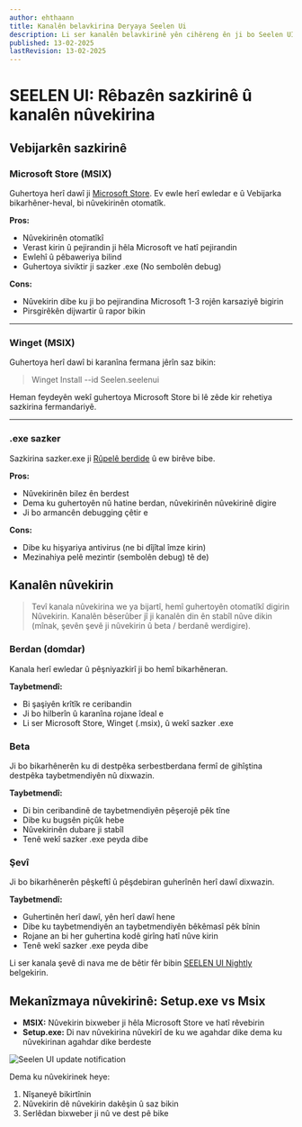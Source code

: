 ```yaml
---
author: ehthaann
title: Kanalên belavkirina Deryaya Seelen Ui
description: Li ser kanalên belavkirinê yên cihêreng ên ji bo Seelen UI-yê hene fêr bibin
published: 13-02-2025
lastRevision: 13-02-2025
---
```


# SEELEN UI: Rêbazên sazkirinê û kanalên nûvekirina

## Vebijarkên sazkirinê

### Microsoft Store (MSIX)

Guhertoya herî dawî ji [Microsoft Store](https://www.microsoft.com/store). Ev
ewle herî ewledar e û Vebijarka bikarhêner-heval, bi nûvekirinên otomatîk.

**Pros:**

- Nûvekirinên otomatîkî
- Verast kirin û pejirandin ji hêla Microsoft ve hatî pejirandin
- Ewlehî û pêbaweriya bilind
- Guhertoya siviktir ji sazker .exe (No sembolên debug)

**Cons:**

- Nûvekirin dibe ku ji bo pejirandina Microsoft 1-3 rojên karsaziyê bigirin
- Pirsgirêkên dijwartir û rapor bikin

---

### Winget (MSIX)

Guhertoya herî dawî bi karanîna fermana jêrîn saz bikin:

> Winget Install --id Seelen.seelenui

Heman feydeyên wekî guhertoya Microsoft Store bi lê zêde kir rehetiya sazkirina
fermandariyê.

---

### .exe sazker

Sazkirina sazker.exe ji
[Rûpelê berdide](https://github.com/eythaann/Seelen-UI/releases) û ew birêve
bibe.

**Pros:**

- Nûvekirinên bilez ên berdest
- Dema ku guhertoyên nû hatine berdan, nûvekirinên nûvekirinê digire
- Ji bo armancên debugging çêtir e

**Cons:**

- Dibe ku hişyariya antivirus (ne bi dîjîtal îmze kirin)
- Mezinahiya pelê mezintir (sembolên debug) tê de)

## Kanalên nûvekirin

> Tevî kanala nûvekirina we ya bijartî, hemî guhertoyên otomatîkî digirin
> Nûvekirin. Kanalên bêserûber jî ji kanalên din ên stabîl nûve dikin (mînak,
> şevên şevê ji nûvekirin û beta / berdanê werdigire).

### Berdan (domdar)

Kanala herî ewledar û pêşniyazkirî ji bo hemî bikarhêneran.

**Taybetmendî:**

- Bi şaşiyên krîtîk re ceribandin
- Ji bo hilberîn û karanîna rojane îdeal e
- Li ser Microsoft Store, Winget (.msix), û wekî sazker .exe

### Beta

Ji bo bikarhênerên ku di destpêka serbestberdana fermî de gihîştina destpêka
taybetmendiyên nû dixwazin.

**Taybetmendî:**

- Di bin ceribandinê de taybetmendiyên pêşerojê pêk tîne
- Dibe ku bugsên piçûk hebe
- Nûvekirinên dubare ji stabîl
- Tenê wekî sazker .exe peyda dibe

### Şevî

Ji bo bikarhênerên pêşkeftî û pêşdebiran guherînên herî dawî dixwazin.

**Taybetmendî:**

- Guhertinên herî dawî, yên herî dawî hene
- Dibe ku taybetmendiyên an taybetmendiyên bêkêmasî pêk bînin
- Rojane an bi her guhertina kodê girîng hatî nûve kirin
- Tenê wekî sazker .exe peyda dibe

Li ser kanala şevê di nava me de bêtir fêr bibin
[SEELEN UI Nightly](https://seelen.io/blog/nightly) belgekirin.

## Mekanîzmaya nûvekirinê: Setup.exe vs Msix

- **MSIX:** Nûvekirin bixweber ji hêla Microsoft Store ve hatî rêvebirin
- **Setup.exe:** Di nav nûvekirina nûvekirî de ku we agahdar dike dema ku
  nûvekirinan agahdar dike berdeste

![Seelen UI update notification](https://github.com/Seelen-Inc/slu-blog/blob/master/blog/seelen-ui-distribution-channels/image.png?raw=true)

Dema ku nûvekirinek heye:

1. Nîşaneyê bikirtînin
2. Nûvekirin dê nûvekirin dakêşin û saz bikin
3. Serlêdan bixweber ji nû ve dest pê bike
